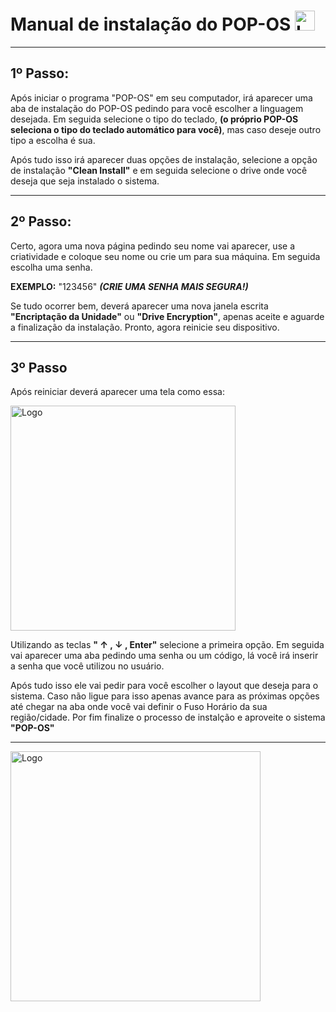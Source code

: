# Manual de instalação do POP-OS <img src="https://static-00.iconduck.com/assets.00/pop-os-icon-2048x2048-mjad7yws.png" alt="Logo" width="32"> 

---

## 1º Passo: ##
Após iniciar o programa "POP-OS" em seu computador, irá aparecer uma aba de instalação do POP-OS pedindo para você escolher a linguagem desejada. Em seguida selecione o tipo do teclado, **(o próprio POP-OS seleciona o tipo do teclado automático para você)**, mas caso deseje outro tipo a escolha é sua.

Após tudo isso irá aparecer duas opções de instalação, selecione a opção de instalação **"Clean Install"** e em seguida selecione o drive onde você deseja que seja instalado o sistema.

---

## 2º Passo: ##
Certo, agora uma nova página pedindo seu nome vai aparecer, use a criatividade e coloque seu nome ou crie um para sua máquina. Em seguida escolha uma senha. 

**EXEMPLO:** "123456" _**(CRIE UMA SENHA MAIS SEGURA!)**_

Se tudo ocorrer bem, deverá aparecer uma nova janela escrita **"Encriptação da Unidade"** ou **"Drive Encryption"**, apenas aceite e aguarde a finalização da instalação. Pronto, agora reinicie seu dispositivo.

---

## 3º Passo ##

Após reiniciar deverá aparecer uma tela como essa:

<img src="https://upload.wikimedia.org/wikipedia/commons/4/48/Debian_Unstable_GRUB2_%282015%29.png" alt="Logo" width="360">

Utilizando as teclas **" ↑ , ↓ , Enter"** selecione a primeira opção. Em seguida vai aparecer uma aba pedindo uma senha ou um código, lá você irá inserir a senha que você utilizou no usuário.

Após tudo isso ele vai pedir para você escolher o layout que deseja para o sistema. Caso não ligue para isso apenas avance para as próximas opções até chegar na aba onde você vai definir o Fuso Horário da sua região/cidade. Por fim finalize o processo de instalção e aproveite o sistema **"POP-OS"**

---

<img src="https://www.conjur.com.br/img/b/emoji-joinha.jpeg" alt="Logo" width="400">